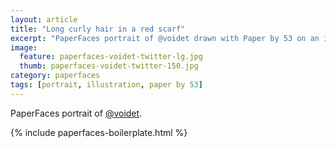 ```yaml
---
layout: article
title: "Long curly hair in a red scarf"
excerpt: "PaperFaces portrait of @voidet drawn with Paper by 53 on an iPad."
image: 
  feature: paperfaces-voidet-twitter-lg.jpg
  thumb: paperfaces-voidet-twitter-150.jpg
category: paperfaces
tags: [portrait, illustration, paper by 53]
---
```


PaperFaces portrait of [@voidet](http://twitter.com/voidet).

{% include paperfaces-boilerplate.html %}